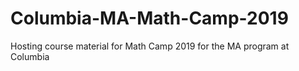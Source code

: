 # Columbia-MA-Math-Camp-2019
Hosting course material for Math Camp 2019 for the MA program at Columbia
